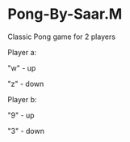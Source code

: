 # Pong-By-Saar.M
Classic Pong game for 2 players


Player a:



"w" - up



"z" - down




Player b:



"9" - up



"3" - down
